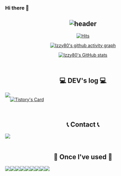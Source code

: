 ### Hi there 👋

<!--
**izzy80/izzy80** is a ✨ _special_ ✨ repository because its `README.md` (this file) appears on your GitHub profile.

Here are some ideas to get you started:

- 🔭 I’m currently working on ...
- 🌱 I’m currently learning ...
- 👯 I’m looking to collaborate on ...
- 🤔 I’m looking for help with ...
- 💬 Ask me about ...
- 📫 How to reach me: ...
- 😄 Pronouns: ...
- ⚡ Fun fact: ...
-->
<div align="center">
  
![header](https://capsule-render.vercel.app/api?type=waving&color=timeGradient&text=Welcome%20to%20Izzy80's%20GitHub%20&animation=twinkling&fontSize=35&fontAlignY=40&fontAlign=70&height=250)
---

[![Hits](https://hits.seeyoufarm.com/api/count/incr/badge.svg?url=https%3A%2F%2Fgithub.com%2Fizzy80&count_bg=%23C8FF9A&title_bg=%23000000&icon=github.svg&icon_color=%23FFFFFF&title=hits&edge_flat=false)](https://hits.seeyoufarm.com)

[![Izzy80's github activity graph](https://github-readme-activity-graph.vercel.app/graph?username=izzy80&theme=vue&area=true&hide_border=true)](https://github.com/ashutosh00710/github-readme-activity-graph)


[![Izzy80's GitHub stats](https://github-readme-stats.vercel.app/api?username=izzy80&include_all_commits=true&theme=vue&hide_border=true&count_private=true)](https://github.com/anuraghazra/github-readme-stats)
 
<br>

## 💻 DEV's log 💻
<div style="display:flex; flex-direction:row;">
    <a href="https://izzy.tistory.com">
        <img src="https://img.shields.io/badge/Tistory-000000?style=for-the-badge&logo=Tistory&logoColor=white"> 
    </a>
  
[![Tistory's Card](https://github-readme-tistory-card.vercel.app/api?name=izzy&theme=default)](https://izzy.tistory.com)
</div><br>

 
## 📞 Contact 📞
<div style="display:flex; flex-direction:row;">
    <a href="mailto:jiheon809@gmail.com">
        <img src="https://img.shields.io/badge/Gmail-EA4335?style=for-the-badge&logo=Gmail&logoColor=white"> 
    </a>
</div><br>
    
## 🔨 Once I've used 🔨
<div style="display:flex; flex-direction:row;">
    <img src="https://img.shields.io/badge/Java-007396?style=for-the-badge&logo=Java&logoColor=white"> 
    <img src="https://img.shields.io/badge/Spring Boot-6DB33F?style=for-the-badge&logo=spring boot&logoColor=white"> 
    <!--<img src="https://img.shields.io/badge/Gradle-02303A?style=for-the-badge&logo=gradle&logoColor=white"> -->
<!--     <img src="https://img.shields.io/badge/oracle-F80000?style=for-the-badge&logo=oracle&logoColor=white">  -->
    <img src="https://img.shields.io/badge/mysql-4479A1?style=for-the-badge&logo=mysql&logoColor=white"> 
<!--     <img src="https://img.shields.io/badge/firebase-FFCA28?style=for-the-badge&logo=firebase&logoColor=white"> -->
    <br>
<!--     <img src="https://img.shields.io/badge/linux-FCC624?style=for-the-badge&logo=linux&logoColor=black">  -->
    <img src="https://img.shields.io/badge/apache tomcat-F8DC75?style=for-the-badge&logo=apachetomcat&logoColor=black">
<!--     <img src="https://img.shields.io/badge/Amazon AWS-232F3E?style=for-the-badge&logo=amazon aws&logoColor=white"> 
    <img src="https://img.shields.io/badge/Amazon EC2-FF9900?style=for-the-badge&logo=amazon ec2&logoColor=white"> 
    <img src="https://img.shields.io/badge/Amazon RDS-527FFF?style=for-the-badge&logo=amazon rds&logoColor=white"> -->
    <br>
    <img src="https://img.shields.io/badge/html5-E34F26?style=flat-square&logo=html5&logoColor=white"> 
    <img src="https://img.shields.io/badge/css-1572B6?style=flat-square&logo=css3&logoColor=white"> 
    <img src="https://img.shields.io/badge/javascript-F7DF1E?style=flat-square&logo=javascript&logoColor=black"> 
<!--     <img src="https://img.shields.io/badge/Backbone.js-0071B5?style=flat-square&logo=backbone.js&logoColor=black">  -->
    <img src="https://img.shields.io/badge/bootstrap-7952B3?style=flat-square&logo=bootstrap&logoColor=white">
    <br>
<!--     <img src="https://img.shields.io/badge/Kotlin-7F52FF?style=flat-square&logo=kotlin&logoColor=white">
    <img src="https://img.shields.io/badge/Andoid Studio-3DDC84?style=flat-square&logo=android studio&logoColor=white"> -->
    <img src="https://img.shields.io/badge/python-3776AB?style=flat-square&logo=python&logoColor=white"> 
<!--     <img src="https://img.shields.io/badge/OpenCV-5C3EE8?style=flat-square&logo=opencv&logoColor=white">  -->
    <br>
</div><br>
</div>
